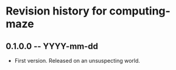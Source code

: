 # Revision history for computing-maze

## 0.1.0.0 -- YYYY-mm-dd

* First version. Released on an unsuspecting world.
